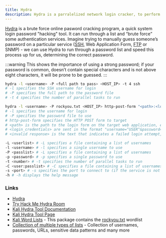 ```yaml
---
title: Hydra
description: Hydra is a parralelized network login cracker, to perform brute force attacks to guess username and password combinations.
---
```


[Hydra](https://github.com/vanhauser-thc/thc-hydra) is a brute force online pasword cracking program, a quick system login password "hacking" tool. It can run through a list and “brute force” some authentication services. Imagine trying to manually guess someone’s password on a particular service ([SSH](/networking/ssh), Web Application Form, [FTP](/networking/ftp) or SNMP) - we can use Hydra to run through a password list and speed this process up for us, determining the correct password.

:::warning
This shows the importance of using a strong password; if your password is common, doesn’t contain special characters and is not above eight characters, it will be prone to be guessed.
:::

```sh title="Brute force SSH login"
hydra -l <username> -P <full path to pass> <HOST_IP> -t 4 ssh
# -l specifies the SSH username for login
# -P specifies the full path to the password file
# -t 4 specifies the number of parallel tasks to run
```

```sh title="Brute force HTTP login"
hydra -l <username> -P rockyou.txt <HOST_IP> http-post-form "<path>:<login_credentials>:<invalid response>"
# -l specifies the username for login
# -P specifies the password file to use
# http-post-form specifies the HTTP POST form to target
# <path> is the path to the login form on the target web application, e.g. "/login.php"
# <login_credentials> are sent in the format "username=^USER^&password=^PASS^"
# <invalid response> is the text that indicates a failed login attempt, e.g. "Invalid username or password"
```

```sh title="Hydra options"
-L <userlist> # -L specifies a file containing a list of usernames
-l <username> # -l specifies a single username to use
-P <passlist> # -L specifies a file containing a list of usernames
-p <password> # -p specifies a single password to use
-t <number> # -t specifies the number of parallel tasks to run
-C <user:passlist> # -C specifies a file containing a list of usernames and passwords in the format user:password
-s <port> # -s specifies the port to connect to (if the service is not running on the default port)
-h # -h displays the help message
```

### Links

- [Hydra](https://github.com/vanhauser-thc/thc-hydra)
- [Try Hack Me Hydra Room](https://tryhackme.com/room/hydra)
- [Kali Hydra Tool Documentation](https://www.kali.org/tools/hydra/)
- [Kali Hydra Tool Page](https://en.kali.tools/?p=220)
- [Kali Word Lists](https://www.kali.org/tools/wordlists/) - This package contains the [rockyou.txt](https://www.keepersecurity.com/blog/2023/08/04/understanding-rockyou-txt-a-tool-for-security-and-a-weapon-for-hackers/) wordlist
- [Collection of multiple types of lists](https://github.com/danielmiessler/SecLists) - Collection of usernames, passwords, URLs, sensitive data patterns and many more
